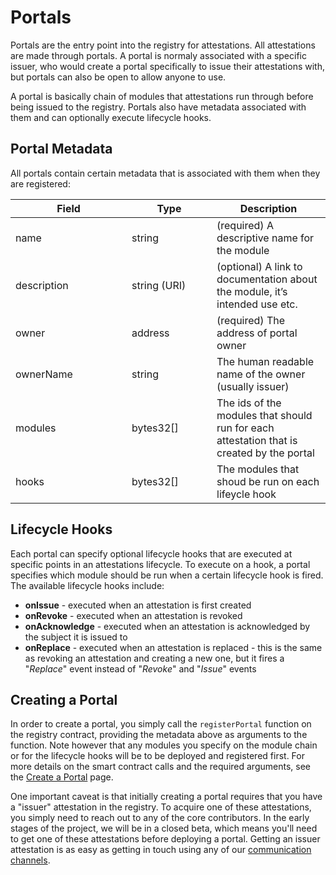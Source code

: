 # Portals

Portals are the entry point into the registry for attestations.  All attestations are made through portals.  A portal is normaly associated with a specific issuer, who would create a portal specifically to issue their attestations with, but portals can also be open to allow anyone to use.

A portal is basically chain of modules that attestations run through before being issued to the registry.  Portals also have metadata associated with them and can optionally execute lifecycle hooks.

## Portal Metadata

All portals contain certain metadata that is associated with them when they are registered:

<table><thead><tr><th width="170">Field</th><th width="120">Type</th><th>Description</th></tr></thead><tbody><tr><td>name</td><td>string</td><td>(required) A descriptive name for the module</td></tr><tr><td>description</td><td>string (URI)</td><td>(optional) A link to documentation about the module, it’s intended use etc.</td></tr><tr><td>owner</td><td>address</td><td>(required) The address of portal owner</td></tr><tr><td>ownerName</td><td>string</td><td>The human readable name of the owner (usually issuer)</td></tr><tr><td>modules</td><td>bytes32[]</td><td>The ids of the modules that should run for each attestation that is created by the portal</td></tr><tr><td>hooks</td><td>bytes32[]</td><td>The modules that shoud be run on each lifeycle hook</td></tr></tbody></table>

## Lifecycle Hooks

Each portal can specify optional lifecycle hooks that are executed at specific points in an attestations lifecycle.  To execute on a hook, a portal specifies which module should be run when a certain lifecycle hook is fired.  The available lifecycle hooks include:

* **onIssue** - executed when an attestation is first created
* **onRevoke** - executed when an attestation is revoked
* **onAcknowledge** - executed when an attestation is acknowledged by the subject it is issued to
* **onReplace** - executed when an attestation is replaced - this is the same as revoking an attestation and creating a new one, but it fires a "_Replace_" event instead of "_Revoke_" and "_Issue_" events

## Creating a Portal

In order to create a portal, you simply call the `registerPortal` function on the registry contract, providing the metadata above as arguments to the function.  Note however that any modules you specify on the module chain or for the lifecycle hooks will be to be deployed and registered first.  For more details on the smart contract calls and the required arguments, see the [Create a Portal](../developer-guides/issuers/create-a-portal.md) page.

One important caveat is that initially creating a portal requires that you have a "issuer" attestation in the registry.  To acquire one of these attestations, you simply need to reach out to any of the core contributors.  In the early stages of the project, we will be in a closed beta, which means you'll need to get one of these attestations before deploying a portal. Getting an issuer attestation is as easy as getting in touch using any of our [communication channels](../get-involved/get-in-touch.md).
